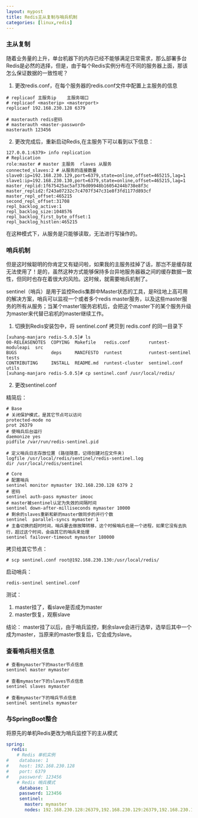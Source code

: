 ```yaml
---
layout: mypost
title: Redis主从复制与哨兵机制
categories: [linux,redis]
---
```


### 主从复制

   随着业务量的上升，单台机器下的内存已经不能够满足日常需求，那么部署多台Redis是必然的选择，但是，由于每个Redis实例分布在不同的服务器上面，那该怎么保证数据的一致性呢？


1. 更改redis.conf，在每个服务器的redis.conf文件中配置上主服务的信息
```
# replicaof 主服务ip    主服务端口
# replicaof <masterip> <masterport>
replicaof 192.168.230.128 6379

# masterauth redis密码
# masterauth <master-password>
masterauth 123456
```
2. 更改完成后，重新启动Redis,在主服务下可以看到以下信息：
```
127.0.0.1:6379> info replication
# Replication
role:master # master 主服务  rlaves 从服务
connected_slaves:2 # 从服务的连接数量
slave0:ip=192.168.230.129,port=6379,state=online,offset=465215,lag=1
slave1:ip=192.168.230.130,port=6379,state=online,offset=465215,lag=1
master_replid:1f675425ac5af376d09948b16054244b738e8f3c
master_replid2:f243a07232c7c4707f347c31e8f3fd1177d893cf
master_repl_offset:465215
second_repl_offset:31708
repl_backlog_active:1
repl_backlog_size:1048576
repl_backlog_first_byte_offset:1
repl_backlog_histlen:465215
```
在这种模式下，从服务是只能够读取，无法进行写操作的。

### 哨兵机制

  但是这时候聪明的你肯定又有疑问啦，如果我的主服务挂掉了话，那岂不是缓存就无法使用了！是的，虽然这种方式能够保持多台异地服务器器之间的缓存数据一致性，但同时也存在着很大的风险。这时候，就需要哨兵机制了。

  sentinel（哨兵）是用于监控Redis集群中Master状态的工具，是R往地上高可用的解决方案，哨兵可以监视一个或者多个redis master服务，以及这些master服务的所有从服务；当某个master1服务宕机后，会把这个master下的某个服务升级为master来代替已宕机的master继续工作。

1. 切换到Redis安装包中，将 sentinel.conf 拷贝到 redis.conf 的同一目录下
```
[xuhang-manjaro redis-5.0.5]# ls
00-RELEASENOTES  COPYING  Makefile   redis.conf       runtest-moduleapi  src
BUGS             deps     MANIFESTO  runtest          runtest-sentinel   tests
CONTRIBUTING     INSTALL  README.md  runtest-cluster  sentinel.conf      utils
[xuhang-manjaro redis-5.0.5]# cp sentinel.conf /usr/local/redis/
```

2. 更改sentinel.conf

精简后：
```
# Base
# 关闭保护模式，是其它节点可以访问
protected-mode no
prot 26379
# 使哨兵后台运行
daemonize yes
pidfile /var/run/redis-sentinel.pid

# 定义哨兵日志存放位置 (路径随意，记得创建对应文件夹)
logfile /usr/local/redis/sentinel/redis-sentinel.log
dir /usr/local/redis/sentinel

# Core
# 配置哨兵
sentinel monitor mymaster 192.168.230.128 6379 2
# 密码
sentinel auth-pass mymaster imooc
# master被sentinel认定为失效的间隔时间
sentinel down-after-milliseconds mymaster 10000
# 剩余的slaves重新和新的master做同步的并行个数
sentinel  parallel-syncs mymaster 1
# 主备切换的超时时间，哨兵要去做故障转移，这个时候哨兵也是一个进程，如果它没有去执行，超过这个时间，会由其它的哨兵来处理
sentinel failover-timeout mymaster 180000
```

拷贝给其它节点：
```
# scp sentinel.conf root@192.168.230.130:/usr/local/redis/
```

启动哨兵：
```
redis-sentinel sentinel.conf
```

测试：
1. master挂了，看slave是否成为master
2. master恢复，观察slave

结论：
master挂了以后，由于哨兵监控，剩余slave会进行选举，选举后其中一个成为master，当原来的master恢复后，它会成为slave。

### 查看哨兵相关信息

```
# 查看mymaster下的master节点信息
sentinel master mymaster

# 查看mymaster下的slaves节点信息
sentinel slaves mymaster

# 查看mymaster下的哨兵节点信息
sentinel sentinels mymaster
```

### 与SpringBoot整合

将原先的单机Redis更改为哨兵监控下的主从模式
```yml
spring:
  redis:
    # Redis 单机实例
#    database: 1
#    host: 192.168.230.128
#    port: 6379
#    password: 123456
    # Redis 哨兵模式
     database: 1
     password: 123456
     sentinel:
       master: mymaster
       nodes: 192.168.230.128:26379,192.168.230.129:26379,192.168.230.130:26379
```